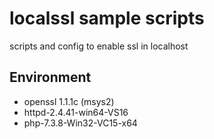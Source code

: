 # localssl sample scripts

scripts and config to enable ssl in localhost



## Environment

- openssl 1.1.1c (msys2)
- httpd-2.4.41-win64-VS16
- php-7.3.8-Win32-VC15-x64

